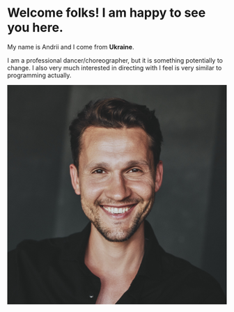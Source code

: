 # Welcome folks! I am happy to see you here.

My name is Andrii and I come from **Ukraine**.

I am a professional dancer/choreographer, but it is something potentially to change.
I also very much interested in directing with I feel is very similar to programming actually.

![Me smiling](./Andrew-7.jpg)

